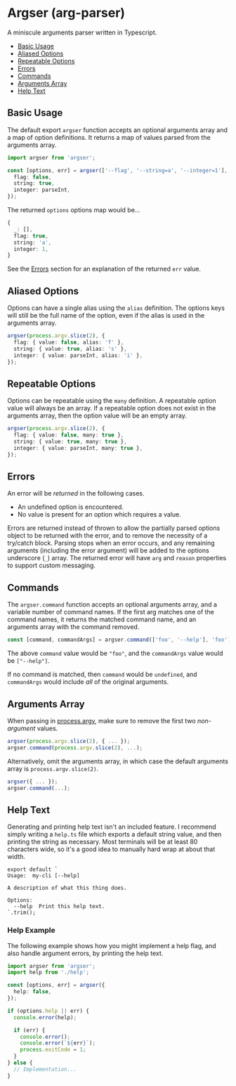 # Argser (arg-parser)

A miniscule arguments parser written in Typescript.

- [Basic Usage](#basic-usage)
- [Aliased Options](#aliased-options)
- [Repeatable Options](#repeatable-options)
- [Errors](#errors)
- [Commands](#commands)
- [Arguments Array](#arguments-array)
- [Help Text](#help-text)

## Basic Usage

The default export `argser` function accepts an optional arguments array and a map of option definitions. It returns a map of values parsed from the arguments array.

```ts
import argser from 'argser';

const [options, err] = argser(['--flag', '--string=a', '--integer=1'], {
  flag: false,
  string: true,
  integer: parseInt,
});
```

The returned `options` options map would be...

```ts
{
  _: [],
  flag: true,
  string: 'a',
  integer: 1,
}
```

See the [Errors](#errors) section for an explanation of the returned `err` value.

## Aliased Options

Options can have a single alias using the `alias` definition. The options keys will still be the full name of the option, even if the alias is used in the arguments array.

```ts
argser(process.argv.slice(2), {
  flag: { value: false, alias: 'f' },
  string: { value: true, alias: 's' },
  integer: { value: parseInt, alias: 'i' },
});
```

## Repeatable Options

Options can be repeatable using the `many` definition. A repeatable option value will always be an array. If a repeatable option does not exist in the arguments array, then the option value will be an empty array.

```ts
argser(process.argv.slice(2), {
  flag: { value: false, many: true },
  string: { value: true, many: true },
  integer: { value: parseInt, many: true },
});
```

## Errors

An error will be _returned_ in the following cases.

- An undefined option is encountered.
- No value is present for an option which requires a value.

Errors are returned instead of thrown to allow the partially parsed options object to be returned with the error, and to remove the necessity of a try/catch block. Parsing stops when an error occurs, and any remaining arguments (including the error argument) will be added to the options underscore (`_`) array. The returned error will have `arg` and `reason` properties to support custom messaging.

## Commands

The `argser.command` function accepts an optional arguments array, and a variable number of command names. If the first arg matches one of the command names, it returns the matched command name, and an arguments array with the command removed.

```ts
const [command, commandArgs] = argser.command(['foo', '--help'], 'foo');
```

The above `command` value would be `"foo"`, and the `commandArgs` value would be `["--help"]`.

If no command is matched, then `command` would be `undefined`, and `commandArgs` would include _all_ of the original arguments.

## Arguments Array

When passing in [process.argv](https://nodejs.org/docs/latest/api/process.html#process_process_argv), make sure to remove the first two _non-argument_ values.

```ts
argser(process.argv.slice(2), { ... });
argser.command(process.argv.slice(2), ...);
```

Alternatively, omit the arguments array, in which case the default arguments array is `process.argv.slice(2)`.

```ts
argser({ ... });
argser.command(...);
```

## Help Text

Generating and printing help text isn't an included feature. I recommend simply writing a `help.ts` file which exports a default string value, and then printing the string as necessary. Most terminals will be at least 80 characters wide, so it's a good idea to manually hard wrap at about that width.

```tsx
export default `
Usage:  my-cli [--help]

A description of what this thing does.

Options:
  --help  Print this help text.
`.trim();
```

### Help Example

The following example shows how you might implement a help flag, and also handle argument errors, by printing the help text.

```ts
import argser from 'argser';
import help from './help';

const [options, err] = argser({
  help: false,
});

if (options.help || err) {
  console.error(help);

  if (err) {
    console.error();
    console.error(`${err}`);
    process.exitCode = 1;
  }
} else {
  // Implementation...
}
```
